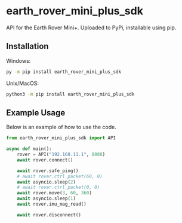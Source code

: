 # earth_rover_mini_plus_sdk

API for the Earth Rover Mini+. Uploaded to PyPi, installable using pip.

## Installation

Windows:
```bash
py -m pip install earth_rover_mini_plus_sdk
```

Unix/MacOS:
```bash
python3 -m pip install earth_rover_mini_plus_sdk
```

## Example Usage

Below is an example of how to use the code.

```python
from earth_rover_mini_plus_sdk import API

async def main():
    rover = API("192.168.11.1", 8888)
    await rover.connect()

    await rover.safe_ping()
    # await rover.ctrl_packet(60, 0)
    await asyncio.sleep(2)
    # await rover.ctrl_packet(0, 0)
    await rover.move(3, 60, 360)
    await asyncio.sleep(1)
    await rover.imu_mag_read()

    await rover.disconnect()
```
